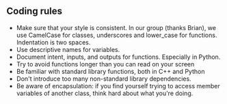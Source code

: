 ## Coding rules
 * Make sure that your style is consistent. In our group (thanks Brian), we use CamelCase for classes, underscores and lower_case for functions. Indentation is two spaces.
 * Use descriptive names for variables. 
 * Document intent, inputs, and outputs for functions. Especially in Python.
 * Try to avoid functions longer than you can read on your screen
 * Be familiar with standard library functions, both in C++ and Python
 * Don't introduce too many non-standard library dependencies.
 * Be aware of encapsulation: if you find yourself trying to access member variables of another class, think hard about what you're doing.
 
